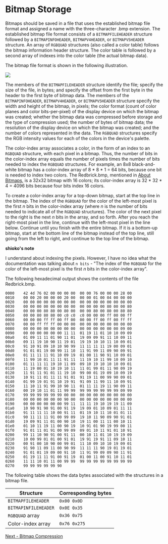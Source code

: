<!-- https://docs.microsoft.com/en-us/windows/win32/gdi/bitmap-storage -->

# Bitmap Storage

Bitmaps should be saved in a file that uses the established bitmap file format and assigned a name with the three-character .bmp extension. The established bitmap file format consists of a `BITMAPFILEHEADER` structure followed by a `BITMAPINFOHEADER`, `BITMAPV4HEADER`, or `BITMAPV5HEADER` structure. An array of `RGBQUAD` structures (also called a color table) follows the bitmap information header structure. The color table is followed by a second array of indexes into the color table (the actual bitmap data).

The bitmap file format is shown in the following illustration.

![](https://docs.microsoft.com/en-us/windows/win32/gdi/images/csbmp-02.png)

The members of the `BITMAPFILEHEADER` structure identify the file; specify the size of the file, in bytes; and specify the offset from the first byte in the header to the first byte of bitmap data. The members of the `BITMAPINFOHEADER`, `BITMAPV4HEADER`, or `BITMAPV5HEADER` structure specify the width and height of the bitmap, in pixels; the color format (count of color planes and color bits-per-pixel) of the display device on which the bitmap was created; whether the bitmap data was compressed before storage and the type of compression used; the number of bytes of bitmap data; the resolution of the display device on which the bitmap was created; and the number of colors represented in the data. The `RGBQUAD` structures specify the RGB intensity values for each of the colors in the device's palette.

The color-index array associates a color, in the form of an index to an `RGBQUAD` structure, with each pixel in a bitmap. Thus, the number of bits in the color-index array equals the number of pixels times the number of bits needed to index the `RGBQUAD` structures. For example, an 8x8 black-and-white bitmap has a color-index array of 8 * 8 * 1 = 64 bits, because one bit is needed to index two colors. The Redbrick.bmp, mentioned in [About Bitmaps](./readme.md), is a 32x32 bitmap with 16 colors; its color-index array is 32 * 32 * 4 = 4096 bits because four bits index 16 colors.

To create a color-index array for a top-down bitmap, start at the top line in the bitmap. The index of the `RGBQUAD` for the color of the left-most pixel is the first _n_ bits in the color-index array (where _n_ is the number of bits needed to indicate all of the `RGBQUAD` structures). The color of the next pixel to the right is the next _n_ bits in the array, and so forth. After you reach the right-most pixel in the line, continue with the left-most pixel in the line below. Continue until you finish with the entire bitmap. If it is a bottom-up bitmap, start at the bottom line of the bitmap instead of the top line, still going from the left to right, and continue to the top line of the bitmap.

__shioko's note__

I understand about indexing the pixels. However, I have no idea what the documentation was talking about `n bits` - "The index of the `RGBQUAD` for the color of the left-most pixel is the first _n_ bits in the color-index array".

The following hexadecimal output shows the contents of the file Redbrick.bmp.

```
0000    42 4d 76 02 00 00 00 00  00 00 76 00 00 00 28 00 
0010    00 00 20 00 00 00 20 00  00 00 01 00 04 00 00 00 
0020    00 00 00 00 00 00 00 00  00 00 00 00 00 00 00 00 
0030    00 00 00 00 00 00 00 00  00 00 00 00 80 00 00 80 
0040    00 00 00 80 80 00 80 00  00 00 80 00 80 00 80 80 
0050    00 00 80 80 80 00 c0 c0  c0 00 00 00 ff 00 00 ff 
0060    00 00 00 ff ff 00 ff 00  00 00 ff 00 ff 00 ff ff 
0070    00 00 ff ff ff 00 00 00  00 00 00 00 00 00 00 00 
0080    00 00 00 00 00 00 00 00  00 00 00 00 00 00 09 00 
0090    00 00 00 00 00 00 11 11  01 19 11 01 10 10 09 09 
00a0    01 09 11 11 01 90 11 01  19 09 09 91 11 10 09 11 
00b0    09 11 19 10 90 11 19 01  19 19 10 10 11 10 09 01 
00c0    91 10 91 09 10 10 90 99  11 11 11 11 19 00 09 01 
00d0    91 01 01 19 00 99 11 10  11 91 99 11 09 90 09 91 
00e0    01 11 11 11 91 10 09 19  01 00 11 90 91 10 09 01 
00f0    11 99 10 01 11 11 91 11  11 19 10 11 99 10 09 10 
0100    01 11 11 11 19 10 11 09  09 10 19 10 10 10 09 01 
0110    11 19 00 01 10 19 10 11  11 01 99 01 11 90 09 19 
0120    11 91 11 91 01 11 19 10  99 00 01 19 09 10 09 19 
0130    10 91 11 01 11 11 91 01  91 19 11 00 99 90 09 01 
0140    01 99 19 01 91 10 19 91  91 09 11 99 11 10 09 91 
0150    11 10 11 91 99 10 90 11  01 11 11 19 11 90 09 11 
0160    00 19 10 11 01 11 99 99  99 99 99 99 99 99 09 99 
0170    99 99 99 99 99 99 00 00  00 00 00 00 00 00 00 00 
0180    00 00 00 00 00 00 90 00  00 00 00 00 00 00 00 00 
0190    00 00 00 00 00 00 99 11  11 11 19 10 19 19 11 09 
01a0    10 90 91 90 91 00 91 19  19 09 01 10 09 01 11 11 
01b0    91 11 11 11 10 00 91 11  01 19 10 11 10 01 01 11 
01c0    90 11 11 11 91 00 99 09  19 10 11 90 09 90 91 01 
01d0    19 09 91 11 01 00 90 10  19 11 00 11 11 00 10 11 
01e0    01 10 11 19 11 00 90 19  10 91 01 90 19 99 00 11 
01f0    91 01 11 01 91 00 99 09  09 01 10 11 91 01 10 91 
0200    99 11 10 90 91 00 91 11  00 10 11 01 10 19 19 09 
0210    10 00 99 01 01 00 91 01  19 91 19 91 11 09 10 11 
0220    00 91 00 10 90 00 99 01  11 10 09 10 10 19 09 01 
0230    91 90 11 09 11 00 90 99  11 11 11 90 19 01 19 01 
0240    91 01 01 19 09 00 91 10  11 91 99 09 09 90 11 91 
0250    01 19 11 11 91 00 91 19  01 00 11 00 91 10 11 01 
0260    11 11 10 01 11 00 99 99  99 99 99 99 99 99 99 99 
0270    99 99 99 99 99 90
```

The following table shows the data bytes associated with the structures in a bitmap file.

| Structure | Corresponding bytes |
|---|---|
| `BITMAPFILEHEADER` | `0x00 0x0D` |
| `BITMAPINFILEHEADER` | `0x0E 0x35` |
| `RGBQUAD` array | `0x36 0x75` |
| Color-index array | `0x76 0x275` |

<!-- END -->

[Next - Bitmap Compression](./bitmap-compression.md)
